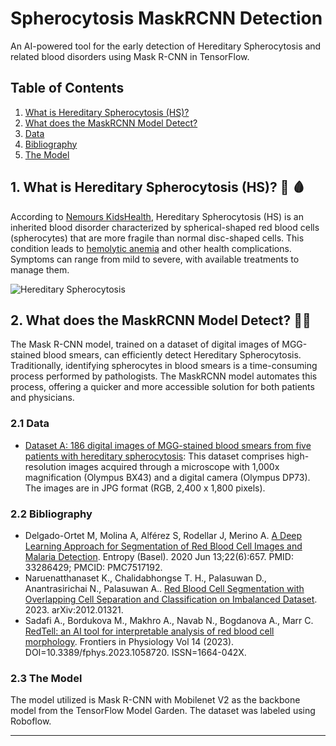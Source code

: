 # Spherocytosis MaskRCNN Detection

An AI-powered tool for the early detection of Hereditary Spherocytosis and related blood disorders using Mask R-CNN in TensorFlow.

## Table of Contents

1. [What is Hereditary Spherocytosis (HS)?](#1-what-is-hereditary-spherocytosis)
2. [What does the MaskRCNN Model Detect?](#2-what-does-the-maskrcnn-model-detect)
3. [Data](#3-data)
4. [Bibliography](#4-bibliography)
5. [The Model](#5-the-model)

## 1. What is Hereditary Spherocytosis (HS)? 💉 🩸

According to [Nemours KidsHealth](https://kidshealth.org/en/parents/hereditary-spherocytosis.html), Hereditary Spherocytosis (HS) is an inherited blood disorder characterized by spherical-shaped red blood cells (spherocytes) that are more fragile than normal disc-shaped cells. This condition leads to [hemolytic anemia](https://kidshealth.org/en/parents/anemia-hemolytic.html) and other health complications. Symptoms can range from mild to severe, with available treatments to manage them.

![Hereditary Spherocytosis](https://assets.aboutkidshealth.ca/akhassets/hereditary_spherocytosis_EN.png)

## 2. What does the MaskRCNN Model Detect? 🚀🚀

The Mask R-CNN model, trained on a dataset of digital images of MGG-stained blood smears, can efficiently detect Hereditary Spherocytosis. Traditionally, identifying spherocytes in blood smears is a time-consuming process performed by pathologists. The MaskRCNN model automates this process, offering a quicker and more accessible solution for both patients and physicians.

### 2.1 Data

* [Dataset A: 186 digital images of MGG-stained blood smears from five patients with hereditary spherocytosis](https://data.mendeley.com/datasets/c37wnbbd3c/1): This dataset comprises high-resolution images acquired through a microscope with 1,000x magnification (Olympus BX43) and a digital camera (Olympus DP73). The images are in JPG format (RGB, 2,400 x 1,800 pixels).

### 2.2 Bibliography

* Delgado-Ortet M, Molina A, Alférez S, Rodellar J, Merino A. [A Deep Learning Approach for Segmentation of Red Blood Cell Images and Malaria Detection](https://www.ncbi.nlm.nih.gov/pmc/articles/PMC7517192/). Entropy (Basel). 2020 Jun 13;22(6):657. PMID: 33286429; PMCID: PMC7517192.
* Naruenatthanaset K., Chalidabhongse T. H., Palasuwan D., Anantrasirichai N., Palasuwan A.. [Red Blood Cell Segmentation with Overlapping Cell Separation and Classification on Imbalanced Dataset](https://arxiv.org/abs/2012.01321). 2023. arXiv:2012.01321.
* Sadafi A., Bordukova M., Makhro A., Navab N., Bogdanova A., Marr C. [RedTell: an AI tool for interpretable analysis of red blood cell morphology](https://www.frontiersin.org/articles/10.3389/fphys.2023.1058720). Frontiers in Physiology Vol 14 (2023). DOI=10.3389/fphys.2023.1058720. ISSN=1664-042X.

### 2.3 The Model

The model utilized is Mask R-CNN with Mobilenet V2 as the backbone model from the TensorFlow Model Garden. The dataset was labeled using Roboflow.

---
